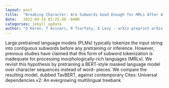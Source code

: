 ```yaml
---
layout: post
title:  "Breaking Character: Are Subwords Good Enough for MRLs After All?"
date:   2022-04-16 01:25:48 -0400
categories: jekyll update
author: "O Keren, T Avinari, R Tsarfaty, O Levy - arXiv preprint arXiv:2204.04748, 2022"
---
```

Large pretrained language models (PLMs) typically tokenize the input string into contiguous subwords before any pretraining or inference. However, previous studies have claimed that this form of subword tokenization is inadequate for processing morphologically-rich languages (MRLs). We revisit this hypothesis by pretraining a BERT-style masked language model over character sequences instead of word- pieces. We compare the resulting model, dubbed TavBERT, against contemporary Cites: Universal dependencies v2: An evergrowing multilingual treebank